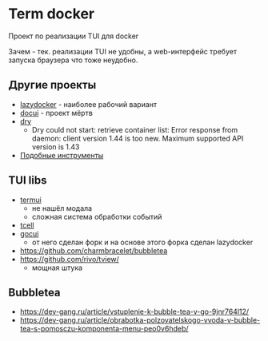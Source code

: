 # Term docker

Проект по реализации TUI для docker

Зачем - тек. реализации TUI не удобны, а web-интерфейс требует запуска браузера что тоже неудобно.

## Другие проекты

- [lazydocker](https://github.com/jesseduffield/lazydocker) - наиболее рабочий вариант
- [docui](https://github.com/skanehira/docui) - проект мёртв
- [dry](https://github.com/moncho/dry)
  - Dry could not start: retrieve container list: Error response from daemon: client version 1.44 is too new. Maximum supported API version is 1.43
- [Подобные инструменты](https://github.com/veggiemonk/awesome-docker/blob/master/README.md#terminal)

## TUI libs

- [termui](https://github.com/gizak/termui)
  - не нашёл модала
  - сложная система обработки событий
- [tcell](https://github.com/gdamore/tcell)
- [gocui](https://github.com/jroimartin/gocui)
  - от него сделан форк и на основе этого форка сделан lazydocker
- https://github.com/charmbracelet/bubbletea
- https://github.com/rivo/tview/
  - мощная штука

## Bubbletea

- https://dev-gang.ru/article/vstuplenie-k-bubble-tea-v-go-9jnr764l12/
- https://dev-gang.ru/article/obrabotka-polzovatelskogo-vvoda-v-bubble-tea-s-pomosczu-komponenta-menu-peo0v6hdeb/
